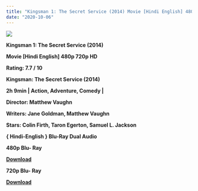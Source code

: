 ```yaml
---
title: "Kingsman 1: The Secret Service (2014) Movie [Hindi English] 480p 720p"
date: "2020-10-06"
---
```


[**![](https://1.bp.blogspot.com/-WzLbuaxPSTA/XtYagIP-kfI/AAAAAAAACW8/ZRPBvit76twcgm4ggMYQwkR9r2uLjyK4ACLcBGAsYHQ/s1600/kingmans.jpg)**](https://1.bp.blogspot.com/-WzLbuaxPSTA/XtYagIP-kfI/AAAAAAAACW8/ZRPBvit76twcgm4ggMYQwkR9r2uLjyK4ACLcBGAsYHQ/s1600/kingmans.jpg)

**Kingsman 1: The Secret Service (2014)**

**Movie \[Hindi English\] 480p 720p HD**

**Rating: 7.7 / 10** 

**Kingsman: The Secret Service (2014)**

**2h 9min | Action, Adventure, Comedy |** 

**Director: Matthew Vaughn**

**Writers: Jane Goldman, Matthew Vaughn**

**Stars: Colin Firth, Taron Egerton, Samuel L. Jackson**

 **{ Hindi-English } Blu-Ray Dual Audio**

**480p Blu- Ray**

**[Download](https://zee.gl/hS3az)** 

**720p Blu- Ray**

[**Download**](https://zee.gl/6fgltQig)
